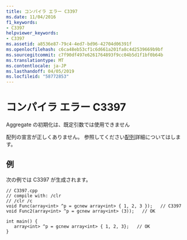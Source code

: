 ```yaml
---
title: コンパイラ エラー C3397
ms.date: 11/04/2016
f1_keywords:
- C3397
helpviewer_keywords:
- C3397
ms.assetid: a8536e87-79c4-4ed7-bd96-42704d06391f
ms.openlocfilehash: c6ca48eb53cf1c6d661a201fa8c4d2539669b9bf
ms.sourcegitcommit: c7f90df497e6261764893f9cc04b5d1f1bf0b64b
ms.translationtype: MT
ms.contentlocale: ja-JP
ms.lasthandoff: 04/05/2019
ms.locfileid: "58772853"
---
```

# <a name="compiler-error-c3397"></a>コンパイラ エラー C3397

Aggregate の初期化は、既定引数では使用できません

配列の宣言が正しくありません。  参照してください[配列](../../extensions/arrays-cpp-component-extensions.md)詳細についてはします。

## <a name="example"></a>例

次の例では C3397 が生成されます。

```
// C3397.cpp
// compile with: /clr
// /clr /c
void Func(array<int> ^p = gcnew array<int> { 1, 2, 3 });   // C3397
void Func2(array<int> ^p = gcnew array<int> (3));   // OK

int main() {
   array<int> ^p = gcnew array<int> { 1, 2, 3};   // OK
}
```